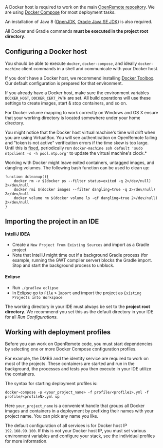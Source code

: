 A Docker host is required to work on the main [OpenRemote repository](https://github.com/openremote/openremote/). We are using [Docker Compose](https://docs.docker.com/compose/) for most deployment tasks.

An installation of Java 8 ([OpenJDK](http://openjdk.java.net/), [Oracle Java SE JDK](http://www.oracle.com/technetwork/java/javase/downloads/index.html)) is also required.

 All Docker and Gradle commands **must be executed in the project root directory**.

## Configuring a Docker host

You should be able to execute `docker`, `docker-compose`, and ideally `docker-machine` client commands in a shell and communicate with your Docker host.

If you don't have a Docker host, we recommend installing [Docker Toolbox](https://www.docker.com/products/overview#/docker_toolbox). Our default configuration is prepared for that environment.

If you already have a Docker host, make sure the environment variables `DOCKER_HOST`, `DOCKER_CERT_PATH` are set. All build operations will use these settings to create images, start & stop containers, and so on.

For Docker volume mapping to work correctly on Windows and OS X ensure that your working directory is located somewhere under your home directory.

You might notice that the Docker host virtual machine's time will drift when you are using VirtualBox. You will see authentication on OpenRemote failing and "token is not active" verification errors if the time skew is too large. Until this is [fixed](https://github.com/boot2docker/boot2docker/issues/69), periodically run `docker-machine ssh default 'sudo ntpclient -s -h pool.ntp.org'` to update the virtual machine's clock.*

Working with Docker might leave exited containers, untagged images, and dangling volumes. The following bash function can be used to clean up:

```
function dcleanup(){
    docker rm -v $(docker ps --filter status=exited -q 2>/dev/null) 2>/dev/null
    docker rmi $(docker images --filter dangling=true -q 2>/dev/null) 2>/dev/null
    docker volume rm $(docker volume ls -qf dangling=true 2>/dev/null) 2>/dev/null
}
```

<!--
## Setting up a custom Docker host

If you do not have Docker host, you can install a virtual machine as follows:

- Install [VirtualBox](https://www.virtualbox.org/wiki/Downloads)
- Install [Vagrant](http://www.vagrantup.com/downloads.html)
- Install [Docker Toolbox](https://www.docker.com/products/overview#/docker_toolbox)
- Check out the [OpenRemote project](https://github.com/openremote/openremote) and change to `$PROJECT_DIRECTORY/platform/`
- Execute `vagrant up` to start a virtual machine

Configure the virtual machine as a Docker host machine with:
```
docker-machine create \
  -d generic \
  --generic-ssh-user=$(vagrant ssh-config | grep ' User ' | cut -d ' ' -f 4) \
  --generic-ssh-key=$(vagrant ssh-config | grep IdentityFile | cut -d ' ' -f 4) \
  --generic-ip-address=$(vagrant ssh-config | grep HostName | cut -d ' ' -f 4) \
  --generic-ssh-port=$(vagrant ssh-config | grep Port | cut -d ' ' -f 4) \
  openremote
```

Check your Docker host machines with `docker-machine ls`.

To prepare your shell environment (variables), run `eval $(docker-machine env openremote)`. Now  execute `docker [version|images|ps|...]` to interact with your Docker host. You can login directly on your Docker host machine with `vagrant ssh`.
-->

## Importing the project in an IDE

#### IntelliJ IDEA

- Create a `New Project From Existing Sources` and import as a Gradle project
- Note that IntelliJ might time out if a background Gradle process (for example, running the GWT compiler server) blocks the Gradle import. Stop and start the background process to unblock.

#### Eclipse

- Run `./gradlew eclipse`
- In Eclipse go to `File` > `Import` and import the project as `Existing Projects into Workspace`

The working directory in your IDE must always be set to the **project root directory**. We recommend you set this as the default directory in your IDE for all *Run Configurations*.

## Working with deployment profiles

Before you can work on OpenRemote code, you must start dependencies by selecting one or more Docker Compose configuration profiles.

For example, the DMBS and the identity service are required to work on most of the projects. These containers are started and run in the background, the processes and tests you then execute in your IDE utilize the containers.

The syntax for starting deployment profiles is:

```
docker-compose -p <your_project_name> -f profile/<profile1>.yml -f profile/<profileN>.yml up
```

Here `your_project_name` is a convenient handle that groups all Docker images and containers in a deployment by prefixing their names with your project name. You can pick any name you like.

The default configuration of all services is for Docker host IP `192.168.99.100`. If this is not your Docker host IP, you must set various environment variables and configure your stack, see the individual profiles for more information.
